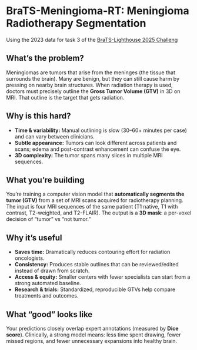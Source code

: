 # BraTS-Meningioma-RT: Meningioma Radiotherapy Segmentation

Using the 2023 data for task 3 of the [BraTS-Lighthouse 2025 Challeng](https://www.synapse.org/Synapse:syn64153130/wiki/631057)

## What’s the problem?

Meningiomas are tumors that arise from the meninges (the tissue that surrounds the brain). Many are benign, but they can still cause harm by pressing on nearby brain structures. When radiation therapy is used, doctors must precisely outline the **Gross Tumor Volume (GTV)** in 3D on MRI. That outline is the target that gets radiation.

## Why is this hard?

* **Time & variability:** Manual outlining is slow (30–60+ minutes per case) and can vary between clinicians.
* **Subtle appearance:** Tumors can look different across patients and scans; edema and post-contrast enhancement can confuse the eye.
* **3D complexity:** The tumor spans many slices in multiple MRI sequences.

## What you’re building

You’re training a computer vision model that **automatically segments the tumor (GTV)** from a set of MRI scans acquired for radiotherapy planning. The input is four MRI sequences of the same patient (T1 native, T1 with contrast, T2-weighted, and T2-FLAIR). The output is a **3D mask**: a per-voxel decision of “tumor” vs “not tumor.”

## Why it’s useful

* **Saves time:** Dramatically reduces contouring effort for radiation oncologists.
* **Consistency:** Produces stable outlines that can be reviewed/edited instead of drawn from scratch.
* **Access & equity:** Smaller centers with fewer specialists can start from a strong automated baseline.
* **Research & trials:** Standardized, reproducible GTVs help compare treatments and outcomes.

## What “good” looks like

Your predictions closely overlap expert annotations (measured by **Dice score**). Clinically, a strong model means: less time spent drawing, fewer missed regions, and fewer unnecessary expansions into healthy brain.

